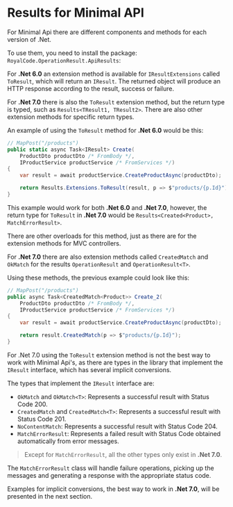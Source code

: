 # Results for Minimal API

For Minimal Api there are different components and methods for each version of .Net.

To use them, you need to install the package: `RoyalCode.OperationResult.ApiResults`:

For **.Net 6.0** an extension method is available for `IResultExtensions` called `ToResult`, which will return an `IResult`. The returned object will produce an HTTP response according to the result, success or failure.

For **.Net 7.0** there is also the `ToResult` extension method, but the return type is typed, such as `Results<TResult1, TResult2>`. There are also other extension methods for specific return types.

An example of using the `ToResult` method for **.Net 6.0** would be this:

```csharp
// MapPost("/products")
public static async Task<IResult> Create(
    ProductDto productDto /* FromBody */,
    IProductService productService /* FromServices */)
{
    var result = await productService.CreateProductAsync(productDto);

    return Results.Extensions.ToResult(result, p => $"products/{p.Id}");
}
```

This example would work for both **.Net 6.0** and **.Net 7.0**, however, the return type for `ToResult` in **.Net 7.0** would be `Results<Created<Product>, MatchErrorResult>`.

There are other overloads for this method, just as there are for the extension methods for MVC controllers.

For **.Net 7.0** there are also extension methods called `CreatedMatch` and `OkMatch` for the results `OperationResult` and `OperationResult<T>`.

Using these methods, the previous example could look like this:

```csharp
// MapPost("/products")
public async Task<CreatedMatch<Product>> Create_2(
    ProductDto productDto /* FromBody */,
    IProductService productService /* FromServices */)
{
    var result = await productService.CreateProductAsync(productDto);

    return result.CreatedMatch(p => $"products/{p.Id}");
}
```

For .Net 7.0 using the `ToResult` extension method is not the best way to work with Minimal Api's, as there are types in the library that implement the `IResult` interface, which has several implicit conversions.

The types that implement the `IResult` interface are:

- `OkMatch` and `OkMatch<T>`: Represents a successful result with Status Code 200.
- `CreatedMatch` and `CreatedMatch<T>`: Represents a successful result with Status Code 201.
- `NoContentMatch`: Represents a successful result with Status Code 204.
- `MatchErrorResult`: Represents a failed result with Status Code obtained automatically from error messages.

> Except for `MatchErrorResult`, all the other types only exist in **.Net 7.0**.

The `MatchErrorResult` class will handle failure operations, picking up the messages and generating a response with the appropriate status code.

Examples for implicit conversions, the best way to work in **.Net 7.0**, will be presented in the next section.
